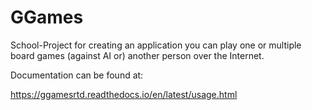 # GGames
School-Project for creating an application you can play one or multiple board games (against AI or) another person over the Internet.

Documentation can be found at:

https://ggamesrtd.readthedocs.io/en/latest/usage.html
